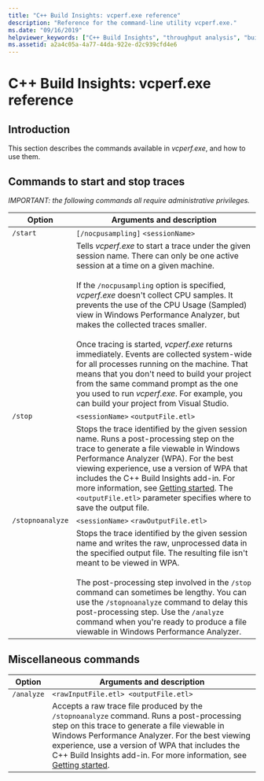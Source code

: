 ```yaml
---
title: "C++ Build Insights: vcperf.exe reference"
description: "Reference for the command-line utility vcperf.exe."
ms.date: "09/16/2019"
helpviewer_keywords: ["C++ Build Insights", "throughput analysis", "build time analysis", "vcperf.exe"]
ms.assetid: a2a4c05a-4a77-44da-922e-d2c939cfd4e6
---
```

# C++ Build Insights: vcperf.exe reference

## Introduction

This section describes the commands available in *vcperf.exe*, and how to use them.

## Commands to start and stop traces

*IMPORTANT: the following commands all require administrative privileges.*

| Option           | Arguments and description |
|------------------|---------------------------|
| `/start`         | `[/nocpusampling]` `<sessionName>` |
|                  | Tells *vcperf.exe* to start a trace under the given session name. There can only be one active session at a time on a given machine. <br/><br/> If the `/nocpusampling` option is specified, *vcperf.exe* doesn't collect CPU samples. It prevents the use of the CPU Usage (Sampled) view in Windows Performance Analyzer, but makes the collected traces smaller. <br/><br/> Once tracing is started, *vcperf.exe* returns immediately. Events are collected system-wide for all processes running on the machine. That means that you don't need to build your project from the same command prompt as the one you used to run *vcperf.exe*. For example, you can build your project from Visual Studio. |
| `/stop`          | `<sessionName>` `<outputFile.etl>` |
|                  | Stops the trace identified by the given session name. Runs a post-processing step on the trace to generate a file viewable in Windows Performance Analyzer (WPA). For the best viewing experience, use a version of WPA that includes the C++ Build Insights add-in. For more information, see [Getting started](getting-started.md). The `<outputFile.etl>` parameter specifies where to save the output file. |
| `/stopnoanalyze` | `<sessionName>` `<rawOutputFile.etl>` |
|                  | Stops the trace identified by the given session name and writes the raw, unprocessed data in the specified output file. The resulting file isn't meant to be viewed in WPA. <br/><br/> The post-processing step involved in the `/stop` command can sometimes be lengthy. You can use the `/stopnoanalyze` command to delay this post-processing step. Use the `/analyze` command when you're ready to produce a file viewable in Windows Performance Analyzer. |

## Miscellaneous commands

| Option     | Arguments and description |
|------------|---------------------------|
| `/analyze` | `<rawInputFile.etl> <outputFile.etl>` |
|            | Accepts a raw trace file produced by the `/stopnoanalyze` command. Runs a post-processing step on this trace to generate a file viewable in Windows Performance Analyzer. For the best viewing experience, use a version of WPA that includes the C++ Build Insights add-in. For more information, see [Getting started](getting-started.md). |
